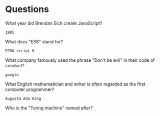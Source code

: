 # Questions

What year did Brendan Eich create JavaScript?

```
1995
```

What does "ES6" stand for?

```
ECMA script 6
```

What company famously used the phrase "Don't be evil" in their code of conduct?

```
google
```

What English mathematician and writer is often regarded as the first computer programmer?

```
Augusta Ada King
```

Who is the "Turing machine" named after?

```

```
